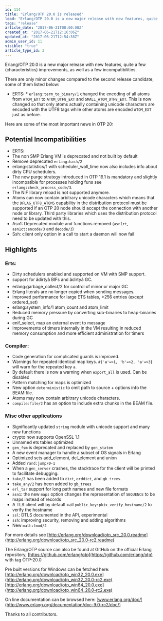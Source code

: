 ```yaml
---
id: 114
title: "Erlang/OTP 20.0 is released"
lead: "Erlang/OTP 20.0 is a new major release with new features, quite a few (characteristics) improvements, as well as a few incompatibilities."
tags: "release"
article_date: "2017-06-21T00:00:00Z"
created_at: "2017-06-21T12:16:06Z"
updated_at: "2017-06-21T12:54:38Z"
admin_user_id: 11
visible: "true"
article_type_id: 3
---
```


Erlang/OTP 20.0 is a new major release with new features, quite a few (characteristics) improvements, as well as a few incompatibilities.

There are only minor changes compared to the second release candidate, some of them listed below:
* ERTS: * `erlang:term_to_binary/1` changed the encoding of all atoms from `ATOM_EXT` to `ATOM_UTF8_EXT` and `SMALL_ATOM_UTF8_EXT`. This is now changed so that only atoms actually containing unicode characters are encoded with the UTF8 tags while other atoms are encoded `ATOM_EXT` just as before.

Here are some of the most important news in OTP 20:
## Potential Incompatibilities
* ERTS:
 * The non SMP Erlang VM is deprecated and not built by default
* Remove deprecated `erlang:hash/2`
* erlang:statistics/1 with scheduler_wall_time now also includes info about dirty CPU schedulers.
* The new purge strategy introduced in OTP 19.1 is mandatory and slightly incompatible for processes holding funs
 see `erlang:check_process_code/3`.
* The NIF library reload is not supported anymore.
* Atoms can now contain arbitrary unicode characters which means that the `DFLAG_UTF8_ATOMS` capability in the distribution protocol must be supported if an OTP 20 node should accept the connection with another node or library. Third party libraries which uses the distribution protocol need to be updated with this.
* Asn1: Deprecated module and functions removed (`asn1rt`, `asn1ct:encode/3` and `decode/3`)
* Ssh: client only option in a call to start a daemon will now fail
## Highlights
### Erts:
* Dirty schedulers enabled and supported on VM with SMP support.
* support for âdirtyâ BIFs and âdirtyâ GC.
* erlang:garbage_collect/2 for control of minor or major GC
* Erlang literals are no longer copied when sending messages.
* Improved performance for large ETS tables, >256 entries (except ordered_set)
* erlang:system_info/1 atom_count and atom_limit
* Reduced memory pressure by converting sub-binaries to heap-binaries during GC
* enif_select, map an external event to message
* Improvements of timers internally in the VM resulting in reduced memory consumption and more efficient administration for timers
### Compiler:
* Code generation for complicated guards is improved.
* Warnings for repeated identical map keys. `#{'a'=>1, 'b'=>2, 'a'=>3}` will warn for the repeated key `a`.
* By default there is now a warning when `export_all` is used. Can be disabled
* Pattern matching for maps is optimized
* New option `deterministic` to omit path to source + options info the BEAM file.
* Atoms may now contain arbitrary unicode characters.
* `compile:file/2` has an option to include extra chunks in the BEAM file.
### Misc other applications
* Significantly updated `string` module with unicode support and many new functions
* crypto now supports OpenSSL 1.1
* Unnamed ets tables optimized
* `gen_fsm` is deprecated and replaced by `gen_statem`
* A new event manager to handle a subset of OS signals in Erlang
* Optimized sets add_element, del_element and union
* Added `rand:jump/0-1`
* When a `gen_server` crashes, the stacktrace for the client will be printed to facilitate debugging.
* `take/2` has been added to `dict`, `orddict`, and `gb_trees`.
* `take_any/2` has been added to `gb_trees`
* `erl_tar` support for long path names and new file formats
* `asn1`: the new `maps` option changes the representation of `SEQUENCE` to be maps instead of records
* A TLS client will by default call `public_key:pkix_verify_hostname/2` to verify the hostname
* `ssl`: DTLS documented in the API, experimental
* `ssh`: improving security, removing and adding algorithms
* New `math:fmod/2`

For more details see
 [http://erlang.org/download/otp_src_20.0.readme](http://erlang.org/download/otp_src_20.0-rc2.readme)

The Erlang/OTP source can also be found at GitHub on the official Erlang repository,
 [https://github.com/erlang/otp](https://github.com/erlang/otp) with tag OTP-20.0

Pre built versions for Windows can be fetched here:
 [http://erlang.org/download/otp_win32_20.0.exe](http://erlang.org/download/otp_win32_20.0-rc2.exe)
 [http://erlang.org/download/otp_win64_20.0.exe](http://erlang.org/download/otp_win64_20.0-rc2.exe)

On line documentation can be browsed here:
 [www.erlang.org/doc/](http://www.erlang.org/documentation/doc-9.0-rc2/doc/)

Thanks to all contributors.
